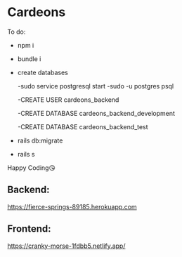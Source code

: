 # Cardeons

To do:

- npm i

- bundle i

- create databases

  -sudo service postgresql start
  -sudo -u postgres  psql

  -CREATE USER cardeons_backend
  
  -CREATE DATABASE cardeons_backend_development
  
  -CREATE DATABASE cardeons_backend_test

- rails db:migrate

- rails s


Happy Coding😘









## Backend: 

https://fierce-springs-89185.herokuapp.com

## Frontend: 

https://cranky-morse-1fdbb5.netlify.app/
